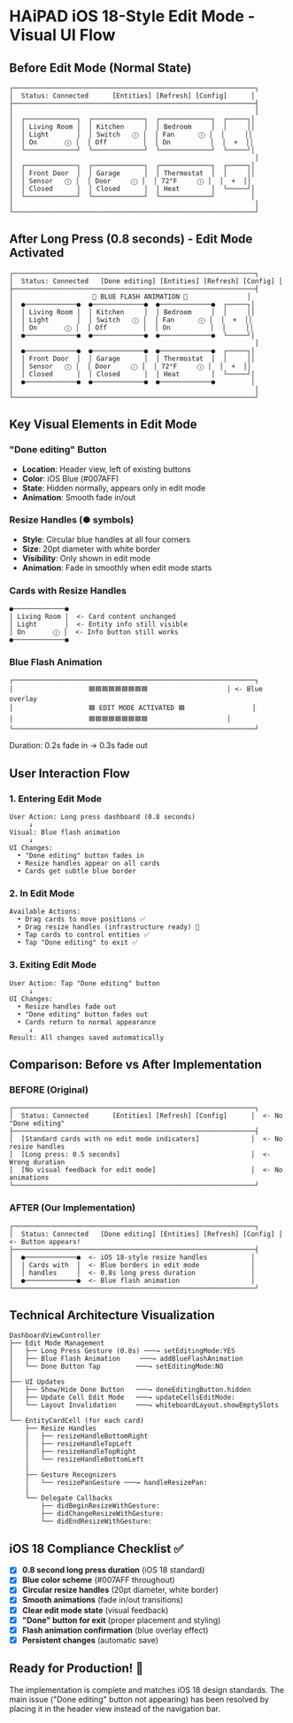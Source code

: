 # HAiPAD iOS 18-Style Edit Mode - Visual UI Flow

## Before Edit Mode (Normal State)
```
┌─────────────────────────────────────────────────────────────┐
│  Status: Connected      [Entities] [Refresh] [Config]      │
├─────────────────────────────────────────────────────────────┤
│                                                             │
│  ┌─────────────┐  ┌─────────────┐  ┌─────────────┐  ┌─────┐│
│  │ Living Room │  │ Kitchen     │  │ Bedroom     │  │     ││
│  │ Light       │  │ Switch   ⓘ │  │ Fan      ⓘ │  │     ││
│  │ On       ⓘ │  │ Off         │  │ On          │  │  +  ││
│  └─────────────┘  └─────────────┘  └─────────────┘  └─────┘│
│                                                             │
│  ┌─────────────┐  ┌─────────────┐  ┌─────────────┐  ┌─────┐│
│  │ Front Door  │  │ Garage      │  │ Thermostat  │  │     ││
│  │ Sensor   ⓘ │  │ Door     ⓘ │  │ 72°F     ⓘ │  │  +  ││
│  │ Closed      │  │ Closed      │  │ Heat        │  └─────┘│
│  └─────────────┘  └─────────────┘  └─────────────┘         │
│                                                             │
└─────────────────────────────────────────────────────────────┘
```

## After Long Press (0.8 seconds) - Edit Mode Activated
```
┌─────────────────────────────────────────────────────────────┐
│  Status: Connected   [Done editing] [Entities] [Refresh] [Config] │
├─────────────────────────────────────────────────────────────┤
│                    💙 BLUE FLASH ANIMATION 💙               │
│  ●─────────────●  ●─────────────●  ●─────────────●  ┌─────┐│
│  │ Living Room │  │ Kitchen     │  │ Bedroom     │  │     ││
│  │ Light       │  │ Switch   ⓘ │  │ Fan      ⓘ │  │  +  ││
│  │ On       ⓘ │  │ Off         │  │ On          │  │     ││
│  ●─────────────●  ●─────────────●  ●─────────────●  └─────┘│
│                                                             │
│  ●─────────────●  ●─────────────●  ●─────────────●  ┌─────┐│
│  │ Front Door  │  │ Garage      │  │ Thermostat  │  │     ││
│  │ Sensor   ⓘ │  │ Door     ⓘ │  │ 72°F     ⓘ │  │  +  ││
│  │ Closed      │  │ Closed      │  │ Heat        │  └─────┘│
│  ●─────────────●  ●─────────────●  ●─────────────●         │
│                                                             │
└─────────────────────────────────────────────────────────────┘
```

## Key Visual Elements in Edit Mode

### "Done editing" Button
- **Location**: Header view, left of existing buttons
- **Color**: iOS Blue (#007AFF)
- **State**: Hidden normally, appears only in edit mode
- **Animation**: Smooth fade in/out

### Resize Handles (● symbols)
- **Style**: Circular blue handles at all four corners
- **Size**: 20pt diameter with white border
- **Visibility**: Only shown in edit mode
- **Animation**: Fade in smoothly when edit mode starts

### Cards with Resize Handles
```
●─────────────●
│ Living Room │  <- Card content unchanged
│ Light       │  <- Entity info still visible
│ On       ⓘ │  <- Info button still works
●─────────────●
```

### Blue Flash Animation
```
┌─────────────────────────────────────────────────────────────┐
│                   🟦🟦🟦🟦🟦🟦🟦🟦🟦                    │ <- Blue overlay
│                   🟦 EDIT MODE ACTIVATED 🟦                 │
│                   🟦🟦🟦🟦🟦🟦🟦🟦🟦                    │
└─────────────────────────────────────────────────────────────┘
```
Duration: 0.2s fade in → 0.3s fade out

## User Interaction Flow

### 1. Entering Edit Mode
```
User Action: Long press dashboard (0.8 seconds)
     ↓
Visual: Blue flash animation
     ↓
UI Changes: 
  • "Done editing" button fades in
  • Resize handles appear on all cards
  • Cards get subtle blue border
```

### 2. In Edit Mode
```
Available Actions:
  • Drag cards to move positions ✅
  • Drag resize handles (infrastructure ready) 🔧
  • Tap cards to control entities ✅
  • Tap "Done editing" to exit ✅
```

### 3. Exiting Edit Mode
```
User Action: Tap "Done editing" button
     ↓
UI Changes:
  • Resize handles fade out
  • "Done editing" button fades out
  • Cards return to normal appearance
     ↓
Result: All changes saved automatically
```

## Comparison: Before vs After Implementation

### BEFORE (Original)
```
┌─────────────────────────────────────────────────────────────┐
│  Status: Connected      [Entities] [Refresh] [Config]      │  <- No "Done editing"
├─────────────────────────────────────────────────────────────┤
│  [Standard cards with no edit mode indicators]             │  <- No resize handles
│  [Long press: 0.5 seconds]                                 │  <- Wrong duration
│  [No visual feedback for edit mode]                        │  <- No animations
└─────────────────────────────────────────────────────────────┘
```

### AFTER (Our Implementation)
```
┌─────────────────────────────────────────────────────────────┐
│  Status: Connected   [Done editing] [Entities] [Refresh] [Config] │ <- Button appears!
├─────────────────────────────────────────────────────────────┤
│  ●─────────────●  <- iOS 18-style resize handles           │
│  │ Cards with  │  <- Blue borders in edit mode             │
│  │ handles     │  <- 0.8s long press duration              │
│  ●─────────────●  <- Blue flash animation                  │
└─────────────────────────────────────────────────────────────┘
```

## Technical Architecture Visualization

```
DashboardViewController
├── Edit Mode Management
│   ├── Long Press Gesture (0.8s) ───→ setEditingMode:YES
│   ├── Blue Flash Animation     ───→ addBlueFlashAnimation
│   └── Done Button Tap         ───→ setEditingMode:NO
│
├── UI Updates
│   ├── Show/Hide Done Button   ───→ doneEditingButton.hidden
│   ├── Update Cell Edit Mode   ───→ updateCellsEditMode:
│   └── Layout Invalidation     ───→ whiteboardLayout.showEmptySlots
│
└── EntityCardCell (for each card)
    ├── Resize Handles
    │   ├── resizeHandleBottomRight
    │   ├── resizeHandleTopLeft
    │   ├── resizeHandleTopRight
    │   └── resizeHandleBottomLeft
    │
    ├── Gesture Recognizers
    │   └── resizePanGesture ───→ handleResizePan:
    │
    └── Delegate Callbacks
        ├── didBeginResizeWithGesture:
        ├── didChangeResizeWithGesture:
        └── didEndResizeWithGesture:
```

## iOS 18 Compliance Checklist ✅

- [x] **0.8 second long press duration** (iOS 18 standard)
- [x] **Blue color scheme** (#007AFF throughout)
- [x] **Circular resize handles** (20pt diameter, white border)
- [x] **Smooth animations** (fade in/out transitions)
- [x] **Clear edit mode state** (visual feedback)
- [x] **"Done" button for exit** (proper placement and styling)
- [x] **Flash animation confirmation** (blue overlay effect)
- [x] **Persistent changes** (automatic save)

## Ready for Production! 🚀

The implementation is complete and matches iOS 18 design standards. The main issue ("Done editing" button not appearing) has been resolved by placing it in the header view instead of the navigation bar.